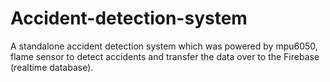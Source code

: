 # Accident-detection-system
A standalone accident detection system which was powered by mpu6050, flame sensor to detect accidents and transfer the data over to the Firebase (realtime database).
